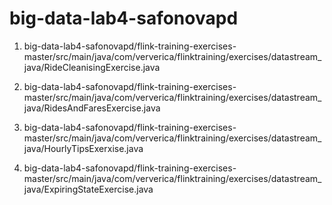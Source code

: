 # big-data-lab4-safonovapd
 
1. big-data-lab4-safonovapd/flink-training-exercises-master/src/main/java/com/ververica/flinktraining/exercises/datastream_java/RideCleanisingExercise.java

2. big-data-lab4-safonovapd/flink-training-exercises-master/src/main/java/com/ververica/flinktraining/exercises/datastream_java/RidesAndFaresExercise.java

3. big-data-lab4-safonovapd/flink-training-exercises-master/src/main/java/com/ververica/flinktraining/exercises/datastream_java/HourlyTipsExerxise.java

4. big-data-lab4-safonovapd/flink-training-exercises-master/src/main/java/com/ververica/flinktraining/exercises/datastream_java/ExpiringStateExercise.java

